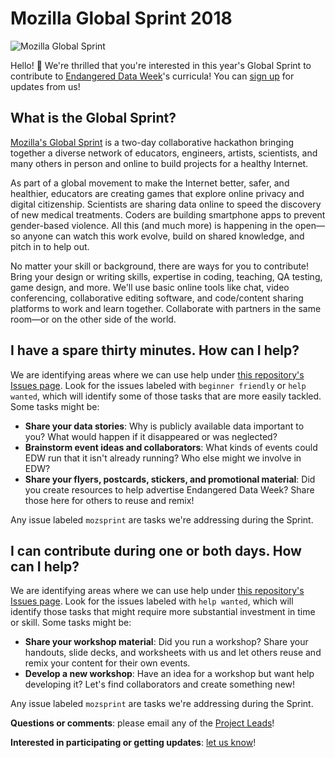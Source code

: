 # Mozilla Global Sprint 2018

![Mozilla Global Sprint](https://assets.mofoprod.net/network/home-%402x.jpg)

Hello! 👋 We're thrilled that you're interested in this year's Global Sprint to contribute to [Endangered Data Week](http://endangereddataweek.org)'s curricula! You can [sign up](https://docs.google.com/forms/d/e/1FAIpQLSeG_MlXhn1SH_3o8LHSYul40dkedk9yWGlqNLpguGV_I6-ESA/viewform?usp=sf_link) for updates from us!

## What is the Global Sprint?

[Mozilla's Global Sprint](https://foundation.mozilla.org/opportunity/global-sprint/) is a two-day collaborative hackathon bringing together a diverse network of educators, engineers, artists, scientists, and many others in person and online to build projects for a healthy Internet.

As part of a global movement to make the Internet better, safer, and healthier, educators are creating games that explore online privacy and digital citizenship. Scientists are sharing data online to speed the discovery of new medical treatments. Coders are building smartphone apps to prevent gender-based violence. All this (and much more) is happening in the open—so anyone can watch this work evolve, build on shared knowledge, and pitch in to help out. 

No matter your skill or background, there are ways for you to contribute! Bring your design or writing skills, expertise in coding, teaching, QA testing, game design, and more. We'll use basic online tools like chat, video conferencing, collaborative editing software, and code/content sharing platforms to work and learn together. Collaborate with partners in the same room—or on the other side of the world.

## I have a spare thirty minutes. How can I help?

We are identifying areas where we can use help under [this repository's Issues page](https://github.com/endangereddataweek/resources/issues). Look for the issues labeled with `beginner friendly` or `help wanted`, which will identify some of those tasks that are more easily tackled. Some tasks might be:

* **Share your data stories**: Why is publicly available data important to you? What would happen if it disappeared or was neglected?
* **Brainstorm event ideas and collaborators**: What kinds of events could EDW run that it isn't already running? Who else might we involve in EDW?
* **Share your flyers, postcards, stickers, and promotional material**: Did you create resources to help advertise Endangered Data Week? Share those here for others to reuse and remix!

Any issue labeled `mozsprint` are tasks we're addressing during the Sprint.

## I can contribute during one or both days. How can I help?

We are identifying areas where we can use help under [this repository's Issues page](https://github.com/endangereddataweek/resources/issues).  Look for the issues labeled with `help wanted`, which will identify those tasks that might require more substantial investment in time or skill. Some tasks might be:

* **Share your workshop material**: Did you run a workshop? Share your handouts, slide decks, and worksheets with us and let others reuse and remix your content for their own events.
* **Develop a new workshop**: Have an idea for a workshop but want help developing it? Let's find collaborators and create something new!

Any issue labeled `mozsprint` are tasks we're addressing during the Sprint.

**Questions or comments**: please email any of the [Project Leads](README.md)! 

**Interested in participating or getting updates**: [let us know](https://docs.google.com/forms/d/e/1FAIpQLSeG_MlXhn1SH_3o8LHSYul40dkedk9yWGlqNLpguGV_I6-ESA/viewform?usp=sf_link)!
